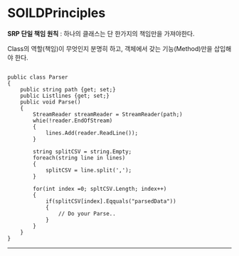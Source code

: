 # SOILDPrinciples

**SRP 단일 책임 원칙** : 하나의 클래스는 단 한가지의 책임만을 가져야한다.

Class의 역할(책임)이 무엇인지 분명히 하고, 객체에서 갖는 기능(Method)만을 삽입해야 한다.

<pre><code>
public class Parser
{
    public string path {get; set;}
    public List<string>lines {get; set;}
    public void Parse()
    {
        StreamReader streamReader = StreamReader(path;)
        whie(!reader.EndOfStream)
        {
            lines.Add(reader.ReadLine());
        }

        string splitCSV = string.Empty;
        foreach(string line in lines)
        {
            splitCSV = line.split(',');
        }

        for(int index =0; spltCSV.Length; index++)
        {
            if(splitCSV[index].Eqquals("parsedData"))
            {
                // Do your Parse..
            }
        }
    }
}
</code></pre>
<hr/>
